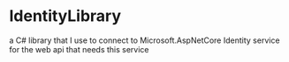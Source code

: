 # IdentityLibrary
a C# library that I use to connect to Microsoft.AspNetCore Identity service for the web api that needs this service
